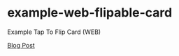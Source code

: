 # example-web-flipable-card
Example Tap To Flip Card (WEB)

[Blog Post](https://kaanksc.com/blog/vanilla-js-html-css-ile-cevrilen-kart-olusturma)
